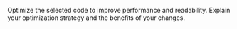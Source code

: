 Optimize the selected code to improve performance and readability.
Explain your optimization strategy and the benefits of your changes.
